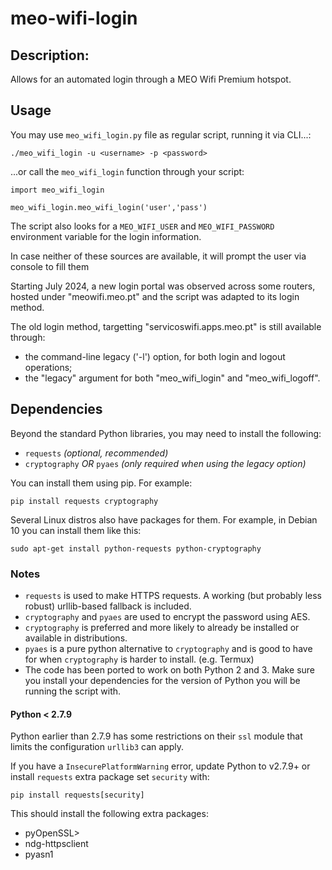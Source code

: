 # meo-wifi-login

## Description:
Allows for an automated login through a MEO Wifi Premium hotspot.

## Usage
You may use `meo_wifi_login.py` file as regular script, running it via CLI...:

```
./meo_wifi_login -u <username> -p <password>
```

...or call the `meo_wifi_login` function through your script:
```
import meo_wifi_login

meo_wifi_login.meo_wifi_login('user','pass')
```

The script also looks for a `MEO_WIFI_USER` and `MEO_WIFI_PASSWORD` environment variable for the login information.

In case neither of these sources are available, it will prompt the user via console to fill them

Starting July 2024, a new login portal was observed across some routers, hosted under "meowifi.meo.pt" and the script was adapted to its login method.

The old login method, targetting "servicoswifi.apps.meo.pt" is still available through:
- the command-line legacy ('-l') option, for both login and logout operations;
- the "legacy" argument for both "meo_wifi_login" and "meo_wifi_logoff".

## Dependencies
Beyond the standard Python libraries, you may need to install the following:

- `requests` *(optional, recommended)*
- `cryptography` *OR* `pyaes` *(only required when using the legacy option)*

You can install them using pip. For example:

```
pip install requests cryptography
```

Several Linux distros also have packages for them. For example, in Debian 10 you can install them like this:

```
sudo apt-get install python-requests python-cryptography
```


### Notes
- `requests` is used to make HTTPS requests. A working (but probably less robust) urllib-based fallback is included.
- `cryptography` and `pyaes` are used to encrypt the password using AES.
- `cryptography` is preferred and more likely to already be installed or available in distributions.
- `pyaes` is a pure python alternative to `cryptography` and is good to have for when `cryptography` is harder to install. (e.g. Termux)
- The code has been ported to work on both Python 2 and 3. Make sure you install your dependencies for the version of Python you will be running the script with.

#### Python < 2.7.9
Python earlier than 2.7.9 has some restrictions on their `ssl` module that limits the configuration `urllib3` can apply.

If you have a `InsecurePlatformWarning` error, update Python to v2.7.9+ or install `requests` extra package set `security` with:


```
pip install requests[security]
```

This should install the following extra packages:

* pyOpenSSL>
* ndg-httpsclient
* pyasn1








